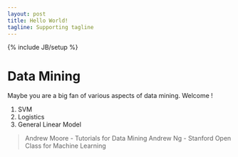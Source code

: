 ```yaml
---
layout: post
title: Hello World!
tagline: Supporting tagline
---
```


{% include JB/setup %}

# Data Mining

Maybe you are a big fan of various aspects of data mining. Welcome !

1. SVM
2. Logistics
3. General Linear Model

> Andrew Moore - Tutorials for Data Mining
> Andrew Ng - Stanford Open Class for Machine Learning


